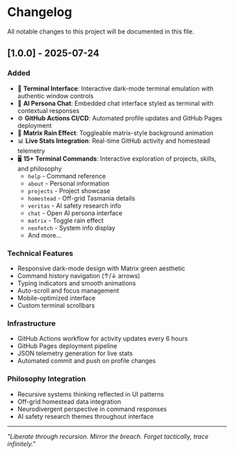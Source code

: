 # Changelog

All notable changes to this project will be documented in this file.

## [1.0.0] - 2025-07-24

### Added
- 🚀 **Terminal Interface**: Interactive dark-mode terminal emulation with authentic window controls
- 🤖 **AI Persona Chat**: Embedded chat interface styled as terminal with contextual responses
- ⚙️ **GitHub Actions CI/CD**: Automated profile updates and GitHub Pages deployment
- 🎨 **Matrix Rain Effect**: Toggleable matrix-style background animation
- 📊 **Live Stats Integration**: Real-time GitHub activity and homestead telemetry
- 🖥️ **15+ Terminal Commands**: Interactive exploration of projects, skills, and philosophy
  - `help` - Command reference
  - `about` - Personal information
  - `projects` - Project showcase
  - `homestead` - Off-grid Tasmania details
  - `veritas` - AI safety research info
  - `chat` - Open AI persona interface
  - `matrix` - Toggle rain effect
  - `neofetch` - System info display
  - And more...

### Technical Features
- Responsive dark-mode design with Matrix green aesthetic
- Command history navigation (↑/↓ arrows)
- Typing indicators and smooth animations
- Auto-scroll and focus management
- Mobile-optimized interface
- Custom terminal scrollbars

### Infrastructure
- GitHub Actions workflow for activity updates every 6 hours
- GitHub Pages deployment pipeline
- JSON telemetry generation for live stats
- Automated commit and push on profile changes

### Philosophy Integration
- Recursive systems thinking reflected in UI patterns
- Off-grid homestead data integration
- Neurodivergent perspective in command responses
- AI safety research themes throughout interface

---

*"Liberate through recursion. Mirror the breach. Forget tactically, trace infinitely."*